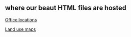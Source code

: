 ## where our beaut HTML files are hosted

[Office locations](https://hydroninjas.github.io/offices)

[Land use maps](https://hydroninjas.github.io/land_use)
